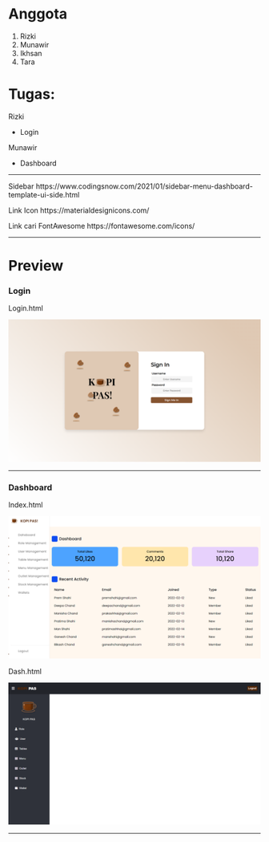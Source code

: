 # Anggota
1. Rizki
2. Munawir
3. Ikhsan
4. Tara

# Tugas:
<p1>Rizki</p1>
- Login

<p1>Munawir</p1>
- Dashboard

--------------------------------------------------------
<p>Sidebar https://www.codingsnow.com/2021/01/sidebar-menu-dashboard-template-ui-side.html</p>

<p>Link Icon https://materialdesignicons.com/</p>

<p>Link cari FontAwesome https://fontawesome.com/icons/</p>

--------------------------------------------------------
# Preview

<h3>Login</h3>
<p>Login.html</p>

<img src="Preview/Login.png" />

--------------------------------------------------------
<h3>Dashboard</h3>
<p>Index.html</p>

<img src="Preview/index.png" />

<p>Dash.html</p>

<img src="Preview/dash.png" />

--------------------------------------------------------
